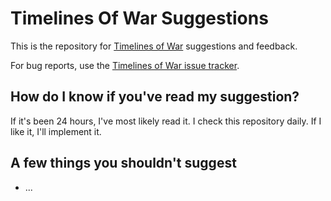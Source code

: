 # Timelines Of War Suggestions
This is the repository for [Timelines of War](https://galaxy-creative-engine.github.io/TimelinesOfWar/) suggestions and feedback.

For bug reports, use the [Timelines of War issue tracker](https://github.com/Galaxy-Creative-Engine/Timelines-of-War-Suggestions/issues/new?assignees=&labels=bug&template=bug_report.md&title=).

## How do I know if you've read my suggestion?

If it's been 24 hours, I've most likely read it. I check this repository daily. If I like it, I'll implement it.

## A few things you shouldn't suggest

- ...